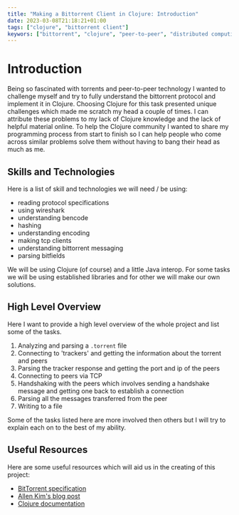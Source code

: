 ```yaml
---
title: "Making a Bittorrent Client in Clojure: Introduction"
date: 2023-03-08T21:18:21+01:00
tags: ["clojure", "bittorrent client"]
keywors: ["bittorrent", "clojure", "peer-to-peer", "distributed computing", "file sharing", "open source", "functional programming", "networking", "Java Virtual Machine (JVM)", "protocol", "data streaming", "Java interoperability", "hashing"]
---
```


# Introduction

Being so fascinated with torrents and peer-to-peer technology I wanted to challenge 
myself and try to fully understand the bittorrent protocol and implement it in Clojure. 
Choosing Clojure for this task presented unique challenges which made me scratch my head 
a couple of times. I can attribute these problems to my lack of Clojure knowledge and the 
lack of helpful material online. To help the Clojure community I wanted to share my 
programming process from start to finish so I can help people who come across similar problems 
solve them without having to bang their head as much as me.

## Skills and Technologies

Here is a list of skill and technologies we will need / be using:
* reading protocol specifications
* using wireshark
* understanding bencode
* hashing
* understanding encoding 
* making tcp clients
* understanding bittorrent messaging
* parsing bitfields

We will be using Clojure (of course) and a little Java interop. For some tasks we will be using 
established libraries and for other we will make our own solutions.

## High Level Overview

Here I want to provide a high level overview of the whole project and list some of the tasks.

1. Analyzing and parsing a `.torrent` file
2. Connecting to 'trackers' and getting the information about the torrent and peers
3. Parsing the tracker response and getting the port and ip of the peers
4. Connecting to peers via TCP 
5. Handshaking with the peers which involves sending a handshake message and getting one back to establish a connection
6. Parsing all the messages transferred from the peer 
7. Writing to a file
 
Some of the tasks listed here are more involved then others but I will try to explain each on to the best of my ability.

## Useful Resources 

Here are some useful resources which will aid us in the creating of this project:
* [BitTorrent specification](https://wiki.theory.org/BitTorrentSpecification#peer_id)
* [Allen Kim's blog post](https://allenkim67.github.io/programming/2016/05/04/how-to-make-your-own-bittorrent-client.html)
* [Clojure documentation](https://clojuredocs.org/)
